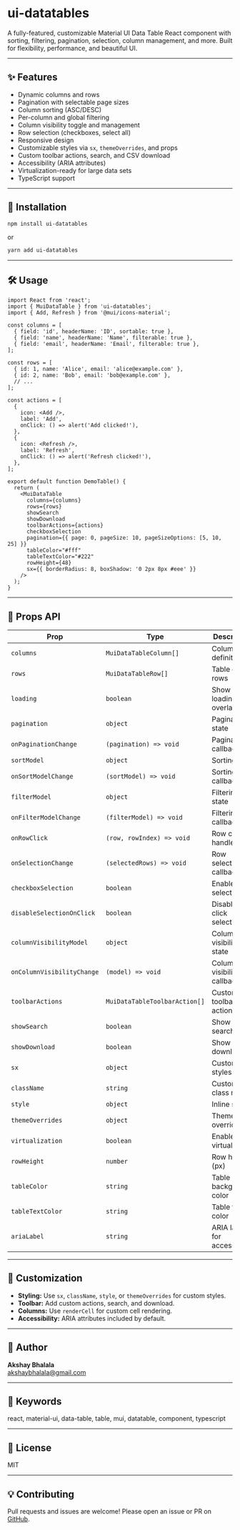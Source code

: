 # ui-datatables

A fully-featured, customizable Material UI Data Table React component with sorting, filtering, pagination, selection, column management, and more. Built for flexibility, performance, and beautiful UI.

---

## ✨ Features
- Dynamic columns and rows
- Pagination with selectable page sizes
- Column sorting (ASC/DESC)
- Per-column and global filtering
- Column visibility toggle and management
- Row selection (checkboxes, select all)
- Responsive design
- Customizable styles via `sx`, `themeOverrides`, and props
- Custom toolbar actions, search, and CSV download
- Accessibility (ARIA attributes)
- Virtualization-ready for large data sets
- TypeScript support

---

## 🚀 Installation

```bash
npm install ui-datatables
```

or

```bash
yarn add ui-datatables
```

---

## 🛠️ Usage

```tsx
import React from 'react';
import { MuiDataTable } from 'ui-datatables';
import { Add, Refresh } from '@mui/icons-material';

const columns = [
  { field: 'id', headerName: 'ID', sortable: true },
  { field: 'name', headerName: 'Name', filterable: true },
  { field: 'email', headerName: 'Email', filterable: true },
];

const rows = [
  { id: 1, name: 'Alice', email: 'alice@example.com' },
  { id: 2, name: 'Bob', email: 'bob@example.com' },
  // ...
];

const actions = [
  {
    icon: <Add />,
    label: 'Add',
    onClick: () => alert('Add clicked!'),
  },
  {
    icon: <Refresh />,
    label: 'Refresh',
    onClick: () => alert('Refresh clicked!'),
  },
];

export default function DemoTable() {
  return (
    <MuiDataTable
      columns={columns}
      rows={rows}
      showSearch
      showDownload
      toolbarActions={actions}
      checkboxSelection
      pagination={{ page: 0, pageSize: 10, pageSizeOptions: [5, 10, 25] }}
      tableColor="#fff"
      tableTextColor="#222"
      rowHeight={48}
      sx={{ borderRadius: 8, boxShadow: '0 2px 8px #eee' }}
    />
  );
}
```

---

## 📑 Props API

| Prop                    | Type                        | Description |
|-------------------------|-----------------------------|-------------|
| `columns`               | `MuiDataTableColumn[]`      | Column definitions |
| `rows`                  | `MuiDataTableRow[]`         | Table data rows |
| `loading`               | `boolean`                   | Show loading overlay |
| `pagination`            | `object`                    | Pagination state |
| `onPaginationChange`    | `(pagination) => void`      | Pagination callback |
| `sortModel`             | `object`                    | Sorting state |
| `onSortModelChange`     | `(sortModel) => void`       | Sorting callback |
| `filterModel`           | `object`                    | Filtering state |
| `onFilterModelChange`   | `(filterModel) => void`     | Filtering callback |
| `onRowClick`            | `(row, rowIndex) => void`   | Row click handler |
| `onSelectionChange`     | `(selectedRows) => void`    | Row selection callback |
| `checkboxSelection`     | `boolean`                   | Enable row selection |
| `disableSelectionOnClick`| `boolean`                  | Disable row click selection |
| `columnVisibilityModel` | `object`                    | Column visibility state |
| `onColumnVisibilityChange`| `(model) => void`          | Column visibility callback |
| `toolbarActions`        | `MuiDataTableToolbarAction[]`| Custom toolbar actions |
| `showSearch`            | `boolean`                   | Show global search |
| `showDownload`          | `boolean`                   | Show CSV download |
| `sx`                    | `object`                    | Custom styles |
| `className`             | `string`                    | Custom class name |
| `style`                 | `object`                    | Inline styles |
| `themeOverrides`        | `object`                    | Theme/style overrides |
| `virtualization`        | `boolean`                   | Enable virtualization |
| `rowHeight`             | `number`                    | Row height (px) |
| `tableColor`            | `string`                    | Table background color |
| `tableTextColor`        | `string`                    | Table text color |
| `ariaLabel`             | `string`                    | ARIA label for accessibility |

---

## 🎨 Customization
- **Styling:** Use `sx`, `className`, `style`, or `themeOverrides` for custom styles.
- **Toolbar:** Add custom actions, search, and download.
- **Columns:** Use `renderCell` for custom cell rendering.
- **Accessibility:** ARIA attributes included by default.

---

## 👤 Author
**Akshay Bhalala**  
[akshaybhalala@gmail.com](mailto:akshaybhalala@gmail.com)

---

## 🔑 Keywords
react, material-ui, data-table, table, mui, datatable, component, typescript

---

## 📄 License
MIT

---

## 💡 Contributing
Pull requests and issues are welcome! Please open an issue or PR on [GitHub](https://github.com/yourusername/ui-datatables).
